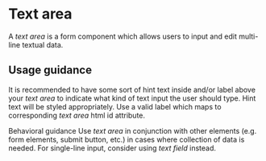 # Text area 
A *text area* is a form component which allows users to input and edit multi-line textual data.

## Usage guidance
It is recommended to have some sort of hint text inside and/or label above your *text area* to indicate what kind of text input the user should type. Hint text will be styled appropriately. Use a valid label which maps to corresponding *text area* html id attribute.

Behavioral guidance
Use *text area* in conjunction with other elements (e.g. form elements, submit button, etc.) in cases where collection of data is needed. For single-line input, consider using *text field* instead.
